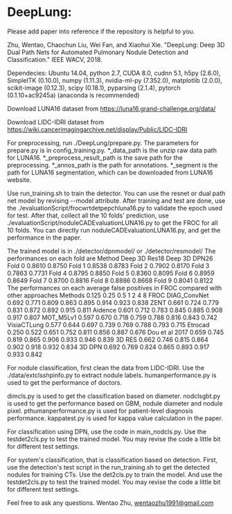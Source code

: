 # DeepLung:

Please add paper into reference if the repository is helpful to you.

Zhu, Wentao, Chaochun Liu, Wei Fan, and Xiaohui Xie. "DeepLung: Deep 3D Dual Path Nets for Automated Pulmonary Nodule Detection and Classification." IEEE WACV, 2018.

Dependecies: Ubuntu 14.04, python 2.7, CUDA 8.0, cudnn 5.1, h5py (2.6.0), SimpleITK (0.10.0), numpy (1.11.3), nvidia-ml-py (7.352.0), matplotlib (2.0.0), scikit-image (0.12.3), scipy (0.18.1), pyparsing (2.1.4), pytorch (0.1.10+ac9245a) (anaconda is recommended)

Download LUNA16 dataset from https://luna16.grand-challenge.org/data/

Download LIDC-IDRI dataset from https://wiki.cancerimagingarchive.net/display/Public/LIDC-IDRI

For preprocessing, run ./DeepLung/prepare.py. The parameters for prepare.py is in config_training.py. *_data_path is the unzip raw data path for LUNA16. *_preprocess_result_path is the save path for the preprocessing. *_annos_path is the path for annotations. *_segment is the path for LUNA16 segmentation, which can be downloaded from LUNA16 website.

Use run_training.sh to train the detector. You can use the resnet or dual path net model by revising --model attribute. After training and test are done, use the ./evaluationScript/frocwrtdetpepchluna16.py to validate the epoch used for test. After that, collect all the 10 folds' prediction, use ./evaluationScript/noduleCADEvaluationLUNA16.py to get the FROC for all 10 folds. You can directly run noduleCADEvaluationLUNA16.py, and get the performance in the paper.

The trained model is in ./detector/dpnmodel/ or ./detector/resmodel/
The performances on each fold are
Method	Deep 3D Res18	Deep 3D DPN26
Fold 0	0.8610	      0.8750
Fold 1	0.8538	      0.8783
Fold 2	0.7902      	0.8170
Fold 3	0.7863      	0.7731
Fold 4	0.8795	      0.8850
Fold 5	0.8360  	    0.8095
Fold 6	0.8959  	    0.8649
Fold 7	0.8700      	0.8816
Fold 8	0.8886	      0.8668
Fold 9	0.8041    	  0.8122
The performances on each average false positives in FROC compared with other approaches
Methods         0.125 0.25  0.5 1 2 4 8 FROC
DIAG_ConvNet    0.692 0.771 0.809 0.863 0.895 0.914 0.923 0.838
ZENT            0.661 0.724 0.779 0.831 0.872 0.892 0.915 0.811
Aidence         0.601 0.712 0.783 0.845 0.885 0.908 0.917 0.807
MOT_M5Lv1       0.597 0.670 0.718 0.759 0.788 0.816 0.843 0.742
VisiaCTLung     0.577 0.644 0.697 0.739 0.769 0.788 0.793 0.715
Etrocad         0.250 0.522 0.651 0.752 0.811 0.856 0.887 0.676
Dou et al 2017  0.659 0.745 0.819 0.865 0.906 0.933 0.946 0.839
3D RES          0.662 0.746 0.815 0.864 0.902 0.918 0.932 0.834
3D DPN          0.692 0.769 0.824 0.865 0.893 0.917 0.933 0.842

For nodule classification, first clean the data from LIDC-IDRI. Use the ./data/extclsshpinfo.py to extract nodule labels. humanperformance.py is used to get the performance of doctors. 

dimcls.py is used to get the classification based on diameter. nodclsgbt.py is used to get the performance based on GBM, nodule diameter and nodule pixel. pthumanperformance.py is used for patient-level diagnosis performance. kappatest.py is used for kappa value calculation in the paper.

For classification using DPN, use the code in main_nodcls.py. Use the testdet2cls.py to test the trained model. You may revise the code a little bit for different test settings.

For system's classification, that is classification based on detection. First, use the detection's test script in the run_training.sh to get the detected nodules for training CTs. Use the det2cls.py to train the model. And use the testdet2cls.py to test the trained model. You may revise the code a little bit for different test settings.

Feel free to ask any questions. Wentao Zhu, wentaozhu1991@gmail.com
